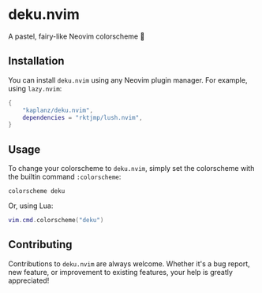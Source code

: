 # deku.nvim

A pastel, fairy-like Neovim colorscheme 🌳

## Installation

You can install `deku.nvim` using any Neovim plugin manager. For example, using
`lazy.nvim`:

```lua
{
    "kaplanz/deku.nvim",
    dependencies = "rktjmp/lush.nvim",
}
```

## Usage

To change your colorscheme to `deku.nvim`, simply set the colorscheme with the
builtin command `:colorscheme`:

```vim
colorscheme deku
```

Or, using Lua:

```lua
vim.cmd.colorscheme("deku")
```

## Contributing

Contributions to `deku.nvim` are always welcome. Whether it's a bug report, new
feature, or improvement to existing features, your help is greatly appreciated!

